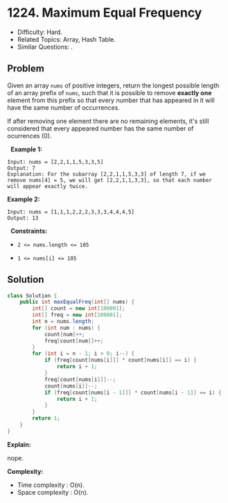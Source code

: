 # 1224. Maximum Equal Frequency

- Difficulty: Hard.
- Related Topics: Array, Hash Table.
- Similar Questions: .

## Problem

Given an array ```nums``` of positive integers, return the longest possible length of an array prefix of ```nums```, such that it is possible to remove **exactly one** element from this prefix so that every number that has appeared in it will have the same number of occurrences.

If after removing one element there are no remaining elements, it's still considered that every appeared number has the same number of ocurrences (0).

 
**Example 1:**

```
Input: nums = [2,2,1,1,5,3,3,5]
Output: 7
Explanation: For the subarray [2,2,1,1,5,3,3] of length 7, if we remove nums[4] = 5, we will get [2,2,1,1,3,3], so that each number will appear exactly twice.
```

**Example 2:**

```
Input: nums = [1,1,1,2,2,2,3,3,3,4,4,4,5]
Output: 13
```

 
**Constraints:**


	
- ```2 <= nums.length <= 105```
	
- ```1 <= nums[i] <= 105```



## Solution

```java
class Solution {
    public int maxEqualFreq(int[] nums) {
        int[] count = new int[100001];
        int[] freq = new int[100001];
        int n = nums.length;
        for (int num : nums) {
            count[num]++;
            freq[count[num]]++;
        }
        for (int i = n - 1; i > 0; i--) {
            if (freq[count[nums[i]]] * count[nums[i]] == i) {
                return i + 1;
            }
            freq[count[nums[i]]]--;
            count[nums[i]]--;
            if (freq[count[nums[i - 1]]] * count[nums[i - 1]] == i) {
                return i + 1;
            }
        }
        return 1;
    }
}
```

**Explain:**

nope.

**Complexity:**

* Time complexity : O(n).
* Space complexity : O(n).
